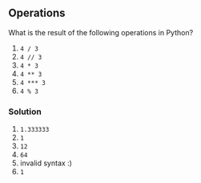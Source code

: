 ## Operations

What is the result of the following operations in Python?

1. `4 / 3`
2. `4 // 3`
3. `4 * 3`
4. `4 ** 3`
5. `4 *** 3`
6. `4 % 3`

### Solution

1. `1.333333`
2. `1`
3. `12`
4. `64`
5. invalid syntax :) 
6. `1`
